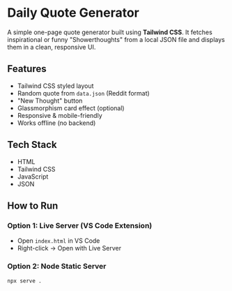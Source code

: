 # Daily Quote Generator

A simple one-page quote generator built using **Tailwind CSS**. It fetches inspirational or funny "Showerthoughts" from a local JSON file and displays them in a clean, responsive UI.

## Features

- Tailwind CSS styled layout
- Random quote from `data.json` (Reddit format)
- "New Thought" button
- Glassmorphism card effect (optional)
- Responsive & mobile-friendly
- Works offline (no backend)

## Tech Stack

- HTML
- Tailwind CSS
- JavaScript
- JSON

## How to Run

### Option 1: Live Server (VS Code Extension)
- Open `index.html` in VS Code
- Right-click → Open with Live Server

### Option 2: Node Static Server
```bash
npx serve .

